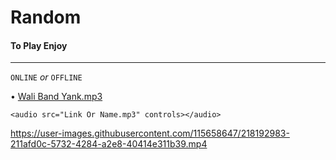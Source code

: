 # Random
#### To Play Enjoy ####
********************************************

`ONLINE` *or* `OFFLINE`

• [Wali Band Yank.mp3](https://github.com/MusicEnjoy/Kids/raw/main/Baby%20Shark%20Dance.mp3)

~~~
<audio src="Link Or Name.mp3" controls></audio>
~~~







https://user-images.githubusercontent.com/115658647/218192983-211afd0c-5732-4284-a2e8-40414e311b39.mp4















